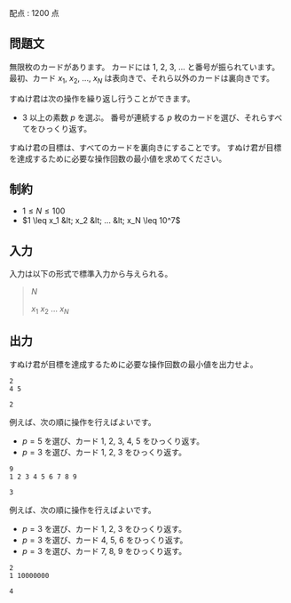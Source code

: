 配点 : $1200$ 点

## 問題文

無限枚のカードがあります。
カードには $1$, $2$, $3$, $...$ と番号が振られています。
最初、カード $x_1$, $x_2$, $...$, $x_N$ は表向きで、それら以外のカードは裏向きです。

すぬけ君は次の操作を繰り返し行うことができます。

- $3$ 以上の素数 $p$ を選ぶ。 番号が連続する $p$ 枚のカードを選び、それらすべてをひっくり返す。

すぬけ君の目標は、すべてのカードを裏向きにすることです。
すぬけ君が目標を達成するために必要な操作回数の最小値を求めてください。

## 制約

- $1 \leq N \leq 100$
- $1 \leq x_1 &lt; x_2 &lt; ... &lt; x_N \leq 10^7$

## 入力

入力は以下の形式で標準入力から与えられる。

> $N$
> 
> $x_1$ $x_2$ $...$ $x_N$

## 出力

すぬけ君が目標を達成するために必要な操作回数の最小値を出力せよ。

```input1
2
4 5
```

```output1
2
```

例えば、次の順に操作を行えばよいです。

- $p = 5$ を選び、カード $1$, $2$, $3$, $4$, $5$ をひっくり返す。
- $p = 3$ を選び、カード $1$, $2$, $3$ をひっくり返す。

```input2
9
1 2 3 4 5 6 7 8 9
```

```output2
3
```

例えば、次の順に操作を行えばよいです。

- $p = 3$ を選び、カード $1$, $2$, $3$ をひっくり返す。
- $p = 3$ を選び、カード $4$, $5$, $6$ をひっくり返す。
- $p = 3$ を選び、カード $7$, $8$, $9$ をひっくり返す。

```input3
2
1 10000000
```

```output3
4
```